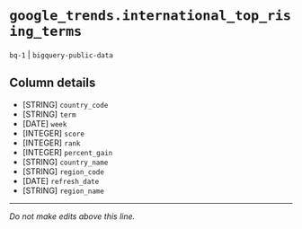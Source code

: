 # `google_trends.international_top_rising_terms`
`bq-1` | `bigquery-public-data`

## Column details
* [STRING]    `country_code`
* [STRING]    `term`
* [DATE]      `week`
* [INTEGER]   `score`
* [INTEGER]   `rank`
* [INTEGER]   `percent_gain`
* [STRING]    `country_name`
* [STRING]    `region_code`
* [DATE]      `refresh_date`
* [STRING]    `region_name`

-------------------------------------------------------------------------------
*Do not make edits above this line.*
